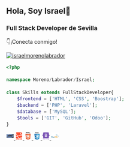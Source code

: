 ## Hola, Soy Israel👋
### Full Stack Developer de Sevilla

<p>👇¡Conecta conmigo!</p>
<p>
  <a href="https://linkedin.com/in/israelmorenolabrador" target="blank" style='margin-right:4px'>
    <img src="https://raw.githubusercontent.com/rahuldkjain/github-profile-readme-generator/master/src/images/icons/Social/linked-in-alt.svg" alt="israelmorenolabrador" height="30" width="40" />
  </a>
</p>

```php
<?php

namespace Moreno/Labrador/Israel;

class Skills extends FullStackDeveloper{
    $frontend = ['HTML', 'CSS', 'Boostrap'];
    $backend = ['PHP', 'Laravel'];
    $database = ['MySQL'];
    $tools = ['GIT', 'GitHub', 'Odoo'];
}

```
  
<a href="https://www.php.net" target="_blank" rel="noreferrer"> 
  <img src="https://raw.githubusercontent.com/devicons/devicon/master/icons/php/php-original.svg" alt="php" width="20" height="20"/>
</a><a href="https://laravel.com/" target="_blank" rel="noreferrer">
  <img src="https://raw.githubusercontent.com/devicons/devicon/master/icons/laravel/laravel-plain-wordmark.svg" alt="laravel" width="20" height="20"/>
</a><a href="https://www.w3.org/html/" target="_blank" rel="noreferrer"> 
  <img src="https://raw.githubusercontent.com/devicons/devicon/master/icons/html5/html5-original-wordmark.svg" alt="html5" width="20" height="20"/>
</a><a href="https://www.w3schools.com/css/" target="_blank" rel="noreferrer"> 
  <img src="https://raw.githubusercontent.com/devicons/devicon/master/icons/css3/css3-original-wordmark.svg" alt="css3" width="20" height="20"/>
</a><a href="https://getbootstrap.com" target="_blank" rel="noreferrer">
  <img src="https://raw.githubusercontent.com/devicons/devicon/master/icons/bootstrap/bootstrap-plain-wordmark.svg" alt="bootstrap" width="20" height="20"/>
</a><a href="https://www.mysql.com/" target="_blank" rel="noreferrer"> 
  <img src="https://raw.githubusercontent.com/devicons/devicon/master/icons/mysql/mysql-original-wordmark.svg" alt="mysql" width="20" height="20"/>
</a>
